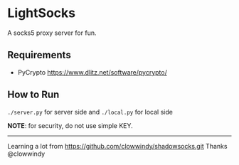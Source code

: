 LightSocks
==========

A socks5 proxy server for fun.

Requirements
-----------

- PyCrypto <https://www.dlitz.net/software/pycrypto/>

How to Run
----------

`./server.py` for server side and `./local.py` for local side

**NOTE**: for security, do not use simple KEY.

----

Learning a lot from <https://github.com/clowwindy/shadowsocks.git> Thanks @clowwindy
